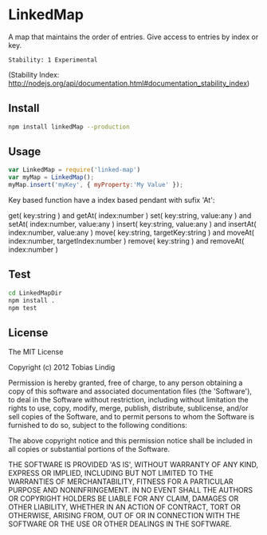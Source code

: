 # LinkedMap

A map that maintains the order of entries. Give access to entries by index or key.

```
Stability: 1 Experimental
```
(Stability Index: http://nodejs.org/api/documentation.html#documentation_stability_index)

## Install

```bash
npm install linkedMap --production
```

## Usage

```js
var LinkedMap = require('linked-map')
var myMap = LinkedMap();
myMap.insert('myKey', { myProperty:'My Value' });
```

Key based function have a index based pendant with sufix 'At':

get( key:string ) and getAt( index:number )
set( key:string, value:any ) and setAt( index:number, value:any )
insert( key:string, value:any ) and insertAt( index:number, value:any )
move( key:string, targetKey:string ) and moveAt( index:number, targetIndex:number )
remove( key:string ) and removeAt( index:number )




## Test

```bash
cd LinkedMapDir
npm install .
npm test
```

## License

The MIT License

Copyright (c) 2012 Tobias Lindig

Permission is hereby granted, free of charge, to any person obtaining
a copy of this software and associated documentation files (the
'Software'), to deal in the Software without restriction, including
without limitation the rights to use, copy, modify, merge, publish,
distribute, sublicense, and/or sell copies of the Software, and to
permit persons to whom the Software is furnished to do so, subject to
the following conditions:

The above copyright notice and this permission notice shall be
included in all copies or substantial portions of the Software.

THE SOFTWARE IS PROVIDED 'AS IS', WITHOUT WARRANTY OF ANY KIND,
EXPRESS OR IMPLIED, INCLUDING BUT NOT LIMITED TO THE WARRANTIES OF
MERCHANTABILITY, FITNESS FOR A PARTICULAR PURPOSE AND NONINFRINGEMENT.
IN NO EVENT SHALL THE AUTHORS OR COPYRIGHT HOLDERS BE LIABLE FOR ANY
CLAIM, DAMAGES OR OTHER LIABILITY, WHETHER IN AN ACTION OF CONTRACT,
TORT OR OTHERWISE, ARISING FROM, OUT OF OR IN CONNECTION WITH THE
SOFTWARE OR THE USE OR OTHER DEALINGS IN THE SOFTWARE.